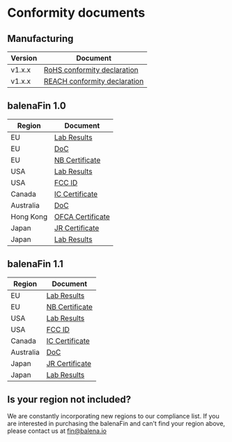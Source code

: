# Conformity documents

## Manufacturing
| **Version** |  Document |
| --- | --- |
| v1.x.x | [RoHS conformity declaration](https://github.com/balena-io/balena-fin/raw/master/documentation/PDF/balenaFin/Manufacturing/RoHS.pdf) |  
| v1.x.x | [REACH conformity declaration](https://github.com/balena-io/balena-fin/raw/master/documentation/PDF/balenaFin/Manufacturing/REACH.pdf) |  

## balenaFin 1.0

| **Region** |  Document |
| --- | --- |
| EU | [Lab Results](https://github.com/balena-io/balena-fin/raw/master/documentation/PDF/balenaFin/v1.0/conformity/CE/Lab/) |  
| EU | [DoC](https://github.com/balena-io/balena-fin/raw/master/documentation/PDF/balenaFin/v1.0/conformity/CE/CE_DoC.pdf) |  
| EU | [NB Certificate](https://github.com/balena-io/balena-fin/raw/master/documentation/PDF/balenaFin/v1.0/conformity/CE/CE_NB_Certificate.pdf) |  
| USA | [Lab Results](https://github.com/balena-io/balena-fin/raw/master/documentation/PDF/balenaFin/v1.0/conformity/FCC/Lab/) |  
| USA | [FCC ID](https://github.com/balena-io/balena-fin/raw/master/documentation/PDF/balenaFin/v1.0/conformity/FCC/FCC_ID/) |  
| Canada | [IC Certificate](https://github.com/balena-io/balena-fin/raw/master/documentation/PDF/balenaFin/v1.0/conformity/CAN/IC_Certification_Letter.pdf) |  
| Australia | [DoC](https://github.com/balena-io/balena-fin/raw/master/documentation/PDF/balenaFin/v1.0/conformity/AUS/AUS_RCM_DoC.pdf) |  
| Hong Kong | [OFCA Certificate](https://github.com/balena-io/balena-fin/raw/master/documentation/PDF/balenaFin/v1.0/conformity/HK/HK_OFCA_Radio_Certificate.pdf) |  
| Japan | [JR Certificate](https://github.com/balena-io/balena-fin/raw/master/documentation/PDF/balenaFin/v1.0/conformity/JP/JP_RadioCertificate.pdf) |  
| Japan | [Lab Results](https://github.com/balena-io/balena-fin/raw/master/documentation/PDF/balenaFin/v1.0/conformity/JP/Lab) |  

## balenaFin 1.1

| **Region** |  Document |
| --- | --- |
| EU | [Lab Results](https://github.com/balena-io/balena-fin/raw/master/documentation/PDF/balenaFin/v1.1/conformity/CE/Lab/) |  
| EU | [NB Certificate](https://github.com/balena-io/balena-fin/raw/master/documentation/PDF/balenaFin/v1.1/conformity/CE/CE_NB_Certificate.pdf) |  
| USA | [Lab Results](https://github.com/balena-io/balena-fin/raw/master/documentation/PDF/balenaFin/v1.1/conformity/FCC/Lab/) |  
| USA | [FCC ID](https://github.com/balena-io/balena-fin/raw/master/documentation/PDF/balenaFin/v1.1/conformity/FCC/FCC_ID/) |  
| Canada | [IC Certificate](https://github.com/balena-io/balena-fin/raw/master/documentation/PDF/balenaFin/v1.1/conformity/CAN/Certificate.pdf) |  
| Australia | [DoC](https://github.com/balena-io/balena-fin/raw/master/documentation/PDF/balenaFin/v1.1/conformity/AUS/AUS_RCM_DoC.pdf) |  
| Japan | [JR Certificate](https://github.com/balena-io/balena-fin/raw/master/documentation/PDF/balenaFin/v1.1/conformity/JP/JP_RadioCertificate.pdf) |  
| Japan | [Lab Results](https://github.com/balena-io/balena-fin/raw/master/documentation/PDF/balenaFin/v1.1/conformity/JP/Lab) |  


## Is your region not included?

We are constantly incorporating new regions to our compliance list. If you are interested in purchasing the balenaFin and can't find your region above, please contact us at fin@balena.io